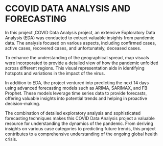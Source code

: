 # CCOVID DATA ANALYSIS  AND FORECASTING
In this project ,COVID Data Analysis project,  an extensive Exploratory Data Analysis (EDA) was conducted to extract valuable insights from pandemic data. The analysis focused on various aspects, including confirmed cases, active cases, recovered cases, and unfortunately, deceased cases.

To enhance the understanding of the geographical spread, map visuals were incorporated to provide a detailed view of how the pandemic unfolded across different regions. This visual representation aids in identifying hotspots and variations in the impact of the virus.

In addition to EDA, the project ventured into predicting the next 14 days using advanced forecasting models such as ARIMA, SARIMAX, and FB Prophet. These models leverage time series data to provide forecasts, offering valuable insights into potential trends and helping in proactive decision-making.

The combination of detailed exploratory analysis and sophisticated forecasting techniques makes this COVID Data Analysis project a valuable resource for understanding the dynamics of the pandemic. From deriving insights on various case categories to predicting future trends, this project contributes to a comprehensive understanding of the ongoing global health crisis.
